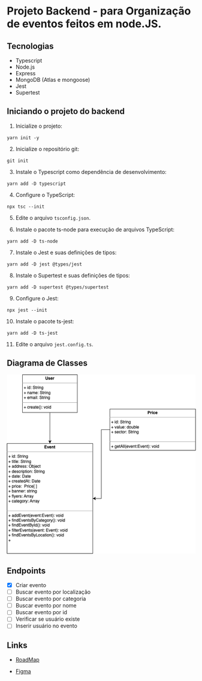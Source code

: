 # Projeto Backend - para Organização de eventos feitos em node.JS.

## Tecnologias

- Typescript
- Node.js
- Express
- MongoDB (Atlas e mongoose)
- Jest
- Supertest

## Iniciando o projeto do backend

1. Inicialize o projeto:

```shell
yarn init -y
```

2. Inicialize o repositório git:

```shell
git init
```

3. Instale o Typescript como dependência de desenvolvimento:

```shell
yarn add -D typescript
```

4. Configure o TypeScript:

```shell
npx tsc --init
```

5. Edite o arquivo `tsconfig.json`.

6. Instale o pacote ts-node para execução de arquivos TypeScript:

```shell
yarn add -D ts-node
```

7. Instale o Jest e suas definições de tipos:

```shell
yarn add -D jest @types/jest
```

8. Instale o Supertest e suas definições de tipos:

```shell
yarn add -D supertest @types/supertest
```

9. Configure o Jest:

```shell
npx jest --init
```

10. Instale o pacote ts-jest:

```shell
yarn add -D ts-jest
```

11. Edite o arquivo `jest.config.ts`.

## Diagrama de Classes

![Diagrama](/diagrama-classe.png)

## Endpoints

- [x] Criar evento
- [ ] Buscar evento por localização
- [ ] Buscar evento por categoria
- [ ] Buscar evento por nome
- [ ] Buscar evento por id
- [ ] Verificar se usuário existe
- [ ] Inserir usuário no evento

## Links

- [RoadMap](https://herocodebr.notion.site/herocodebr/Semana-do-Her-i-RoadMap-Hero-Tickets-08ef3438d7e84ce899a13c348b653194)

- [Figma](https://www.figma.com/file/u8SIJScBeIMTUUa9JywATo/Hero-Week-02?type=design&node-id=0-1&mode=design&t=bBIdarCUpHEIGGyz-0)
